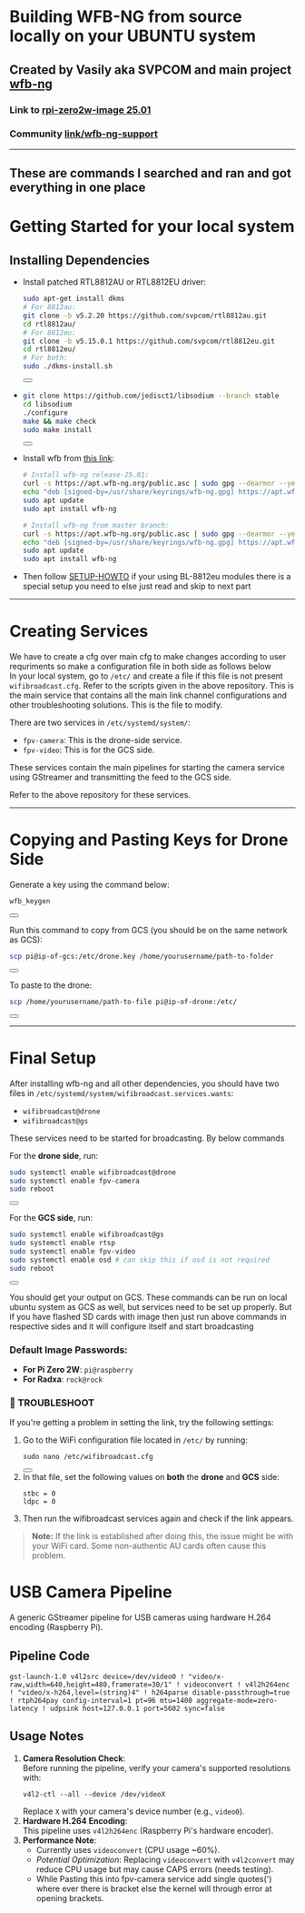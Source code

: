 # Building WFB-NG from source locally on your UBUNTU system

## Created by Vasily aka SVPCOM and main project [wfb-ng](https://github.com/svpcom/wfb-ng)

### Link to [rpi-zero2w-image 25.01](https://github.com/svpcom/wfb-ng/releases/download/wfb-ng-25.01/wfb-ng_25.01-rpi3.img.gz)

### Community [link/wfb-ng-support](https://t.me/wfb-ng)

---
## These are commands I searched and ran and got everything in one place 
# Getting Started for your local system

## Installing Dependencies
- Install patched RTL8812AU or RTL8812EU driver:
  ```bash
  sudo apt-get install dkms
  # For 8812au:
  git clone -b v5.2.20 https://github.com/svpcom/rtl8812au.git
  cd rtl8812au/
  # For 8812eu:
  git clone -b v5.15.0.1 https://github.com/svpcom/rtl8812eu.git
  cd rtl8812eu/
  # For both:
  sudo ./dkms-install.sh
  ```
  <button onclick="navigator.clipboard.writeText('sudo apt-get install dkms # For 8812au:\ngit clone -b v5.2.20 https://github.com/svpcom/rtl8812au.git\ncd rtl8812au/\n# For 8812eu:\ngit clone -b v5.15.0.1 https://github.com/svpcom/rtl8812eu.git\ncd rtl8812eu/\n# For both:\nsudo ./dkms-install.sh')"></button>

- ```bash
  git clone https://github.com/jedisct1/libsodium --branch stable
  cd libsodium
  ./configure
  make && make check
  sudo make install
  ```
  <button onclick="navigator.clipboard.writeText('git clone https://github.com/jedisct1/libsodium --branch stable\ncd libsodium\n./configure\nmake && make check\nsudo make install')"></button>

- Install wfb from [this link](apt.wfb-ng.org):
  ```bash
  # Install wfb-ng release-25.01:
  curl -s https://apt.wfb-ng.org/public.asc | sudo gpg --dearmor --yes -o /usr/share/keyrings/wfb-ng.gpg
  echo "deb [signed-by=/usr/share/keyrings/wfb-ng.gpg] https://apt.wfb-ng.org/ $(lsb_release -cs) release-25.01" | sudo tee /etc/apt/sources.list.d/wfb-ng.list
  sudo apt update
  sudo apt install wfb-ng
  
  # Install wfb-ng from master branch:
  curl -s https://apt.wfb-ng.org/public.asc | sudo gpg --dearmor --yes -o /usr/share/keyrings/wfb-ng.gpg
  echo "deb [signed-by=/usr/share/keyrings/wfb-ng.gpg] https://apt.wfb-ng.org/ $(lsb_release -cs) master" | sudo tee /etc/apt/sources.list.d/wfb-ng.list
  sudo apt update
  sudo apt install wfb-ng
  ```
  

- Then follow [SETUP-HOWTO](https://github.com/svpcom/wfb-ng/wiki/Setup-HOWTO) if your using BL-8812eu modules there is a special setup you need to else just read and skip to next part 

---

# Creating Services

We have to create a cfg over main cfg to make changes according to user requriments so make a configuration file in both side as follows below <br>
In your local system, go to `/etc/` and create a file if this file is not present `wifibroadcast.cfg`. Refer to the scripts given in the above repository. This is the main service that contains all the main link channel configurations and other troubleshooting solutions. This is the file to modify.

There are two services in `/etc/systemd/system/`:
- `fpv-camera`: This is the drone-side service.
- `fpv-video`: This is for the GCS side.

These services contain the main pipelines for starting the camera service using GStreamer and transmitting the feed to the GCS side.

Refer to the above repository for these services.

---

# Copying and Pasting Keys for Drone Side

Generate a key using the command below:
```bash
wfb_keygen
```
<button onclick="navigator.clipboard.writeText('wfb_keygen')"></button>

Run this command to copy from GCS (you should be on the same network as GCS):
```bash
scp pi@ip-of-gcs:/etc/drone.key /home/yourusername/path-to-folder
```
<button onclick="navigator.clipboard.writeText('scp pi@ip-of-gcs:/etc/drone.key /home/yourusername/path-to-folder')"></button>

To paste to the drone:
```bash
scp /home/yourusername/path-to-file pi@ip-of-drone:/etc/
```
<button onclick="navigator.clipboard.writeText('scp /home/yourusername/path-to-file pi@ip-of-drone:/etc/')"></button>

---

# Final Setup
After installing wfb-ng and all other dependencies, you should have two files in `/etc/systemd/system/wifibroadcast.services.wants`:
- `wifibroadcast@drone`
- `wifibroadcast@gs`

These services need to be started for broadcasting. By below commands

For the **drone side**, run:
```bash
sudo systemctl enable wifibroadcast@drone
sudo systemctl enable fpv-camera
sudo reboot
```
<button onclick="navigator.clipboard.writeText('sudo systemctl enable wifibroadcast@drone\nsudo systemctl enable fpv-camera\nsudo reboot')"></button>

For the **GCS side**, run:
```bash
sudo systemctl enable wifibroadcast@gs
sudo systemctl enable rtsp
sudo systemctl enable fpv-video
sudo systemctl enable osd # can skip this if osd is not required
sudo reboot
```
<button onclick="navigator.clipboard.writeText('sudo systemctl enable wifibroadcast@gs\nsudo systemctl enable rtsp\nsudo systemctl enable fpv-video\nsudo systemctl enable osd\nsudo reboot')"></button>

You should get your output on GCS. These commands can be run on local ubuntu system as GCS as well, but services need to be set up properly.
But if you have flashed SD cards with image then just run above commands in respective sides and it will configure itself and start broadcasting 

### Default Image Passwords:
- **For Pi Zero 2W**: `pi@raspberry`
- **For Radxa**: `rock@rock`

<h3>🔧 TROUBLESHOOT</h3>

<p>If you're getting a problem in setting the link, try the following settings:</p>

<ol>
  <li>Go to the WiFi configuration file located in <code>/etc/</code> by running:
    <pre><code>sudo nano /etc/wifibroadcast.cfg</code></pre>
    <button onclick="navigator.clipboard.writeText('sudo nano /etc/wifibroadcast.cfg')"></button>
  </li>

  <li>In that file, set the following values on <strong>both</strong> the <strong>drone</strong> and <strong>GCS</strong> side:
    <pre><code>stbc = 0
ldpc = 0</code></pre>
  </li>

  <li>Then run the wifibroadcast services again and check if the link appears.</li>
</ol>

<blockquote><strong>Note:</strong> If the link is established after doing this, the issue might be with your WiFi card. Some non-authentic AU cards often cause this problem.</blockquote>

<h1>USB Camera Pipeline</h1>
<p>A generic GStreamer pipeline for USB cameras using hardware H.264 encoding (Raspberry Pi).</p>

<h2>Pipeline Code</h2>
<pre><code class="language-bash">gst-launch-1.0 v4l2src device=/dev/video0 ! "video/x-raw,width=640,height=480,framerate=30/1" ! videoconvert ! v4l2h264enc ! "video/x-h264,level=(string)4" ! h264parse disable-passthrough=true ! rtph264pay config-interval=1 pt=96 mtu=1400 aggregate-mode=zero-latency ! udpsink host=127.0.0.1 port=5602 sync=false</code></pre>

<h2>Usage Notes</h2>
<ol>
  <li>
    <strong>Camera Resolution Check</strong>:<br>
    Before running the pipeline, verify your camera's supported resolutions with:<br>
    <pre><code class="language-bash">v4l2-ctl --all --device /dev/videoX</code></pre>
    Replace <code>X</code> with your camera's device number (e.g., <code>video0</code>).
  </li>
  <li>
    <strong>Hardware H.264 Encoding</strong>:<br>
    This pipeline uses <code>v4l2h264enc</code> (Raspberry Pi's hardware encoder).
  </li>
  <li>
    <strong>Performance Note</strong>:<br>
    <ul>
      <li>Currently uses <code>videoconvert</code> (CPU usage ~60%).</li>
      <li><em>Potential Optimization</em>: Replacing <code>videoconvert</code> with <code>v4l2convert</code> may reduce CPU usage but may cause CAPS errors (needs testing).</li>
      <li>While Pasting this into fpv-camera service add single quotes(') where ever there is bracket else the kernel will through error at opening brackets.</li>
    </ul>
  </li>
</ol>

